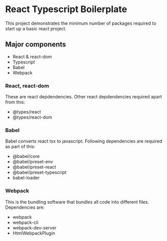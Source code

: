 # React Typescript Boilerplate
This project demonstrates the minimum number of packages required to start up a basic react project.

## Major components
- React & react-dom
- Typescript
- Babel
- Webpack

### React, react-dom
These are react depdendencies. Other react depdendencies required apart from this:
- @types/react
- @types/react-dom

### Babel
Babel converts react tsx to javascript. Following dependencies are required as part of this:
- @babel/core
- @babel/preset-env
- @babel/preset-react
- @babel/preset-typescript
- babel-loader

### Webpack
This is the bundling software that bundles all code into different files. Dependencies are:
- webpack
- webpack-cli
- webpack-dev-server
- HtmlWebpackPlugin
